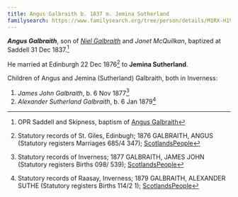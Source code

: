 ```yaml
---
title: Angus Galbraith b. 1837 m. Jemina Sutherland
familysearch: https://www.familysearch.org/tree/person/details/M1RX-H19
---
```

***Angus Galbraith***, son of *[Niel Galbraith](galbraith-neil-1797-mcquilkan.md)* and *Janet McQuilkan*, baptized at Saddell 31 Dec 1837.[^birth]

He married at Edinburgh 22 Dec 1876[^marriage] to **Jemina Sutherland**.

Children of Angus and Jemina (Sutherland) Galbraith, both in Inverness:

1. *James John Galbraith*, b. 6 Nov 1877[^jj-birth]
2. *Alexander Sutherland Galbraith*, b. 6 Jan 1879[^as-birth]

[^birth]: OPR Saddell and Skipness, baptism of [Angus Galbraith](/sources/opr-saddell-skipness-births.md#1837-12-31-angus-galbraith)

[^death]: Statutory records of Lochalsh; 1909 GALBRAITH, ANGUS (Statutory registers Deaths 074/ 12); [ScotlandsPeople](https://www.scotlandspeople.gov.uk/view-image/nrs_stat_deaths/6141487)

[^marriage]: Statutory records of St. Giles, Edinbugh; 1876 GALBRAITH, ANGUS (Statutory registers Marriages 685/4 347); [ScotlandsPeople](https://www.scotlandspeople.gov.uk/view-image/nrs_stat_marriages/7111036)

[^jj-birth]: Statutory records of Inverness; 1877 GALBRAITH, JAMES JOHN (Statutory registers Births 098/ 539); [ScotlandsPeople](https://www.scotlandspeople.gov.uk/view-image/nrs_stat_births/41381888)

[^as-birth]: Statutory records of Raasay, Inverness; 1879 GALBRAITH, ALEXANDER SUTHE (Statutory registers Births 114/2 1); [ScotlandsPeople](https://www.scotlandspeople.gov.uk/view-image/nrs_stat_births/41564241)
